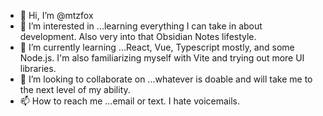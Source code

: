 - 👋 Hi, I’m @mtzfox
- 👀 I’m interested in ...learning everything I can take in about development. Also very into that Obsidian Notes lifestyle.
- 🌱 I’m currently learning ...React, Vue, Typescript mostly, and some Node.js. I'm also familiarizing myself with Vite and trying out more UI libraries.
- 💞️ I’m looking to collaborate on ...whatever is doable and will take me to the next level of my ability.
- 📫 How to reach me ...email or text. I hate voicemails.

<!---
mtzfox/mtzfox is a ✨ special ✨ repository because its `README.md` (this file) appears on your GitHub profile.
You can click the Preview link to take a look at your changes.
--->
